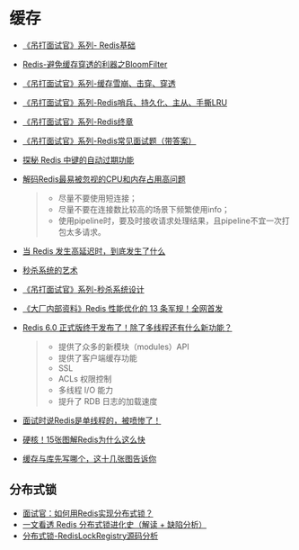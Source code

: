# 缓存
* [《吊打面试官》系列- Redis基础](https://juejin.im/post/5db66ed9e51d452a2f15d833)
* [Redis-避免缓存穿透的利器之BloomFilter](https://juejin.im/post/5db69365518825645656c0de)
* [《吊打面试官》系列-缓存雪崩、击穿、穿透](https://juejin.im/post/5dbef8306fb9a0203f6fa3e2)
* [《吊打面试官》系列-Redis哨兵、持久化、主从、手撕LRU](https://juejin.im/post/5dc3a9fbf265da4d3c072eab)
* [《吊打面试官》系列-Redis终章](https://juejin.im/post/5dc850b4e51d452c2308ee27)
* [《吊打面试官》系列-Redis常见面试题（带答案）](https://juejin.im/post/5dcaebea518825571f5c4ab0)
* [探秘 Redis 中键的自动过期功能](https://mp.weixin.qq.com/s?__biz=MzA3NDcyMTQyNQ==&mid=2649263256&idx=1&sn=f5dbd5610d197c568a254bcbc973880e)
* [解码Redis最易被忽视的CPU和内存占用高问题](https://mp.weixin.qq.com/s?__biz=MzI4NTA1MDEwNg==&mid=2650781521&idx=1&sn=c0b0512b636a5e109299171bfa178f5e)
  > - 尽量不要使用短连接；
  > - 尽量不要在连接数比较高的场景下频繁使用info；
  > - 使用pipeline时，要及时接收请求处理结果，且pipeline不宜一次打包太多请求。

* [当 Redis 发生高延迟时，到底发生了什么](https://mp.weixin.qq.com/s?__biz=Mzg2NjE5NDQyOA==&mid=2247483922&idx=1&sn=1dd95a66d654cfd4aee7c31280aef1eb)
* [秒杀系统的艺术](https://juejin.im/post/5d84e21f6fb9a06ac8248149)
* [《吊打面试官》系列-秒杀系统设计](https://juejin.im/post/5dd09f5af265da0be72aacbd)
* [《大厂内部资料》Redis 性能优化的 13 条军规！全网首发](https://mp.weixin.qq.com/s?__biz=MzU1NTkwODE4Mw==&mid=2247484916&idx=1&sn=d49ea56a1725aa140fc222266c1fc32f)
* [Redis 6.0 正式版终于发布了！除了多线程还有什么新功能？](https://mp.weixin.qq.com/s/hMTGgyE6g36DnUoAGDihbw)
  > - 提供了众多的新模块（modules）API
  > - 提供了客户端缓存功能
  > - SSL
  > - ACLs 权限控制
  > - 多线程 I/O 能力
  > - 提升了 RDB 日志的加载速度
* [面试时说Redis是单线程的，被喷惨了！](https://mp.weixin.qq.com/s/o3uw90NFsOAfDAb1zbW5Eg)
* [硬核！15张图解Redis为什么这么快](https://mp.weixin.qq.com/s/b_yzbLeQh57oYjqlIgPiYQ)
* [缓存与库先写哪个，这十几张图告诉你](https://mp.weixin.qq.com/s/4JcMG9UpAgFqsI1SXaJA2A)

## 分布式锁
* [面试官：如何用Redis实现分布式锁？](https://juejin.im/post/5e9473f5e51d454702460323)
* [一文看透 Redis 分布式锁进化史（解读 + 缺陷分析）](https://mp.weixin.qq.com/s?__biz=MzUzMTA2NTU2Ng==&mid=2247486492&idx=1&sn=d1bebca555cea270be26bc7db71f2d97)
* [分布式锁-RedisLockRegistry源码分析](https://www.cnblogs.com/f-zhao/p/6836869.html)
